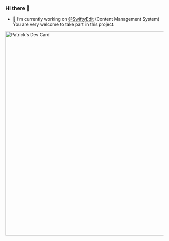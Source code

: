 ### Hi there 👋

- 🔭 I’m currently working on [@SwiftyEdit](https://github.com/SwiftyEdit/SwiftyEdit) (Content Management System)<br>You are very welcome to take part in this project.

<a href="https://app.daily.dev/__p4tr1ck__156278639647249182"><img src="https://api.daily.dev/devcards/v2/crWJFGXKa9B4Fae7CePqB.png?type=wide&r=178" width="652" alt="Patrick's Dev Card"/></a>
